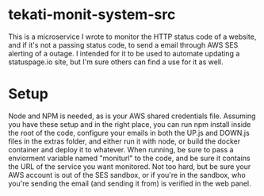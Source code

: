 # tekati-monit-system-src

This is a microservice I wrote to monitor the HTTP status code of a website, and if it's not a passing status code, to send a email through AWS SES alerting of a outage.
I intended for it to be used to automate updating a statuspage.io site, but I'm sure others can find a use for it as well. 

# Setup
Node and NPM is needed, as is your AWS shared credentials file. Assuming you have these setup and in the right place, you can run npm install inside the root of the code, configure
your emails in both the UP.js and DOWN.js files in the extras folder, and either run it with node, or build the docker container and deploy it to whatever. When running, be sure to pass a enviorment variable named "moniturl" to the code, and be sure it contains the URL of the service you want monitored. Not too hard, but be sure
your AWS account is out of the SES sandbox, or if you're in the sandbox, who you're sending the email (and sending it from) is verified in the web panel.
